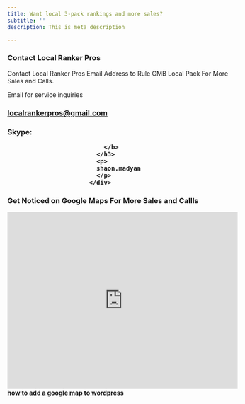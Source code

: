 ```yaml
---
title: Want local 3-pack rankings and more sales?
subtitle: ''
description: This is meta description

---
```

<div class="col-md-6 mb-4">
<div class="p-5 shadow rounded-lg">
<h3 class="mb-4 check-mark">Contact Local Ranker Pros</h3>
<p>Contact Local Ranker Pros
Email Address to Rule GMB Local Pack For More Sales and Calls.

Email for service inquiries

### localrankerpros@gmail.com </p>
  <div class="mt-20">
                            <h3 class="blue">
                              <b>Skype:

                              </b>
                            </h3>
                            <p>
                            shaon.madyan
                            </p>
                          </div>

</div>
</div>

<div class="col-md-6 mb-4">
<div class="p-5 shadow rounded-lg">
<h3 class="mb-4 check-mark">Get Noticed on Google Maps For More Sales and Callls</h3>
<p><iframe width="520" height="400" frameborder="0" scrolling="no" marginheight="0" marginwidth="0" id="gmap_canvas" src="https://maps.google.com/maps?width=520&amp;height=400&amp;hl=en&amp;q=Houston%20Houston%20+()&amp;t=&amp;z=10&amp;ie=UTF8&amp;iwloc=B&amp;output=embed"></iframe> <a href='https://addmap.net/'>how to add a google map to wordpress</a> <script type='text/javascript' src='https://embedmaps.com/google-maps-authorization/script.js?id=567049d55b5d75ade340a75effcaa31943b32432'></script>
</p>
</div>
</div>